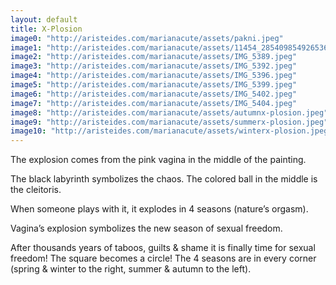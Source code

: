 ```yaml
---
layout: default
title: X-Plosion
image0: "http://aristeides.com/marianacute/assets/pakni.jpeg"
image1: "http://aristeides.com/marianacute/assets/11454_285409854926536_566843175_n.jpeg"
image2: "http://aristeides.com/marianacute/assets/IMG_5389.jpeg"
image3: "http://aristeides.com/marianacute/assets/IMG_5392.jpeg"
image4: "http://aristeides.com/marianacute/assets/IMG_5396.jpeg"
image5: "http://aristeides.com/marianacute/assets/IMG_5399.jpeg"
image6: "http://aristeides.com/marianacute/assets/IMG_5402.jpeg"
image7: "http://aristeides.com/marianacute/assets/IMG_5404.jpeg"
image8: "http://aristeides.com/marianacute/assets/autumnx-plosion.jpeg"
image9: "http://aristeides.com/marianacute/assets/summerx-plosion.jpeg"
image10: "http://aristeides.com/marianacute/assets/winterx-plosion.jpeg"
---
```


The explosion comes from the pink vagina in the middle of the painting.

The black labyrinth symbolizes the chaos.
The colored ball in the middle is the cleitoris.

When someone plays with it, it explodes in 4 seasons (nature’s orgasm).

Vagina’s explosion symbolizes the new season of sexual freedom.

After thousands years of taboos, guilts & shame it is finally time for sexual freedom!
The square becomes a circle!
The 4 seasons are in every corner (spring & winter to the right, summer & autumn to the left).
